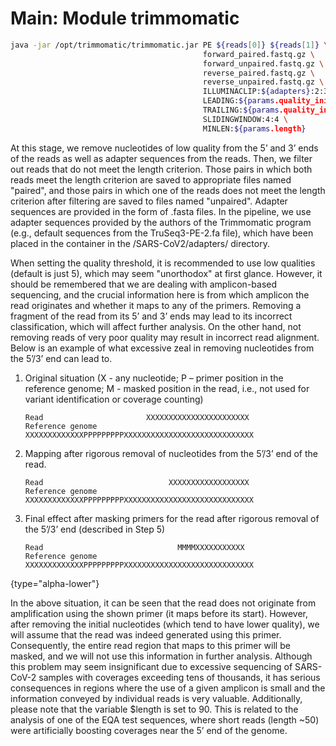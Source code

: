 # Main: Module trimmomatic

```Bash
java -jar /opt/trimmomatic/trimmomatic.jar PE ${reads[0]} ${reads[1]} \
                                           forward_paired.fastq.gz \
                                           forward_unpaired.fastq.gz \
                                           reverse_paired.fastq.gz \
                                           reverse_unpaired.fastq.gz \
                                           ILLUMINACLIP:${adapters}:2:30:10:8:True \
                                           LEADING:${params.quality_initial} \
                                           TRAILING:${params.quality_initial} \
                                           SLIDINGWINDOW:4:4 \
                                           MINLEN:${params.length}
```
At this stage, we remove nucleotides of low quality from the 5’ and 3’ ends of the reads as well as adapter sequences from the reads. Then, we filter out reads that do not meet the length criterion. Those pairs in which both reads meet the length criterion are saved to appropriate files named "paired", and those pairs in which one of the reads does not meet the length criterion after filtering are saved to files named "unpaired". Adapter sequences are provided in the form of .fasta files. In the pipeline, we use adapter sequences provided by the authors of the Trimmomatic program (e.g., default sequences from the TruSeq3-PE-2.fa file), which have been placed in the container in the /SARS-CoV2/adapters/ directory.

When setting the quality threshold, it is recommended to use low qualities (default is just 5), which may seem "unorthodox" at first glance. However, it should be remembered that we are dealing with amplicon-based sequencing, and the crucial information here is from which amplicon the read originates and whether it maps to any of the primers. Removing a fragment of the read from its 5’ and 3’ ends may lead to its incorrect classification, which will affect further analysis. On the other hand, not removing reads of very poor quality may result in incorrect read alignment. Below is an example of what excessive zeal in removing nucleotides from the 5’/3’ end can lead to.

1. Original situation (X - any nucleotide; P – primer position in the reference genome; M - masked position in the read, i.e., not used for variant identification or coverage counting)
    ```
    Read                       XXXXXXXXXXXXXXXXXXXXXXX
    Reference genome XXXXXXXXXXXXXPPPPPPPPPXXXXXXXXXXXXXXXXXXXXXXXXXXXXX
    ```

2. Mapping after rigorous removal of nucleotides from the 5’/3’ end of the read.

    ```
    Read                            XXXXXXXXXXXXXXXXXX
    Reference genome XXXXXXXXXXXXXPPPPPPPPPXXXXXXXXXXXXXXXXXXXXXXXXXXXXX
    ```

3. Final effect after masking primers for the read after rigorous removal of the 5’/3’ end (described in Step 5)
    ```
    Read                              MMMMXXXXXXXXXXX
    Reference genome XXXXXXXXXXXXXPPPPPPPPPXXXXXXXXXXXXXXXXXXXXXXXXXXXXX
    ```
{type="alpha-lower"}

In the above situation, it can be seen that the read does not originate from amplification using the shown primer (it maps before its start). However, after removing the initial nucleotides (which tend to have lower quality), we will assume that the read was indeed generated using this primer. Consequently, the entire read region that maps to this primer will be masked, and we will not use this information in further analysis. Although this problem may seem insignificant due to excessive sequencing of SARS-CoV-2 samples with coverages exceeding tens of thousands, it has serious consequences in regions where the use of a given amplicon is small and the information conveyed by individual reads is very valuable. Additionally, please note that the variable $length is set to 90. This is related to the analysis of one of the EQA test sequences, where short reads (length ~50) were artificially boosting coverages near the 5’ end of the genome.